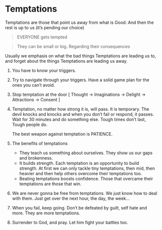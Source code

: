 # Temptations

Temptations are those that point us away from what is Good. And then the rest is up to us (it’s pending our choice)

> EVERYONE gets tempted
> 

> They can be small or big. Regarding their consequences
> 

Usually we emphasis on what the bad things Temptations are leading us to, and forget about the things Temptations are leading us away.

1. You have to know your triggers. 
2. Try to navigate through your triggers. Have a solid game plan for the ones you can’t avoid. 
3. Stop temptation at the door [ Thought → Imaginations → Delight → Attractions → Consent ]
4. Temptation, no matter how strong it is, will pass. It is temporary. The devil knocks and knocks and when you don’t fail or respond, it passes. Wait for 30 minutes and do something else.  Tough times don’t last, Tough people do. 
    
    The best weapon against temptation is PATIENCE.
    
5. The benefits of temptations 
    - They teach us something about ourselves. They show us our gaps and brokenness.
    - It builds strength. Each temptation is an opportunity to build strength. At first we can only tackle tiny temptations, then mid, then heavier and then help others overcome their temptations too.
    - Beating temptations boosts confidence. Those that overcame their temptations are those that win.
6. We are never gonna be free from temptations. We just know how to deal with them. Just get over the next hour, the day, the week…
7. When you fail, keep going. Don’t be defeated by guilt, self hate and more. They are more temptations. 
8. Surrender to God, and pray. Let him fight your battles too.